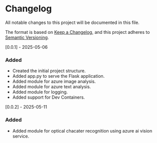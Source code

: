 # Changelog
All notable changes to this project will be documented in this file.

The format is based on [Keep a Changelog](https://keepachangelog.com/en/1.0.0/),
and this project adheres to [Semantic Versioning](https://semver.org/spec/v2.0.0.html).

[0.0.1] - 2025-05-06 
### Added
- Created the initial project structure.
- Added app.py to serve the Flask application.
- Added module for azure image analysis.
- Added module for azure text analysis.
- Added module for logging.
- Added support for Dev Containers.

[0.0.2] - 2025-05-11
### Added
- Added module for optical chacater recognition using azure ai vision service.